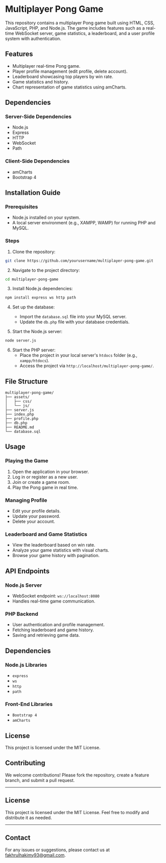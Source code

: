 # Multiplayer Pong Game

This repository contains a multiplayer Pong game built using HTML, CSS, JavaScript, PHP, and Node.js. The game includes features such as a real-time WebSocket server, game statistics, a leaderboard, and a user profile system with authentication.

## Features

- Multiplayer real-time Pong game.
- Player profile management (edit profile, delete account).
- Leaderboard showcasing top players by win rate.
- Game statistics and history.
- Chart representation of game statistics using amCharts.

## Dependencies

### Server-Side Dependencies
- Node.js
- Express
- HTTP
- WebSocket
- Path

### Client-Side Dependencies
- amCharts
- Bootstrap 4

## Installation Guide

### Prerequisites
- Node.js installed on your system.
- A local server environment (e.g., XAMPP, WAMP) for running PHP and MySQL.

### Steps

1. Clone the repository:
```bash
git clone https://github.com/yourusername/multiplayer-pong-game.git
```

2. Navigate to the project directory:
```bash
cd multiplayer-pong-game
```

3. Install Node.js dependencies:
```bash
npm install express ws http path
```

4. Set up the database:
   - Import the `database.sql` file into your MySQL server.
   - Update the `db.php` file with your database credentials.

5. Start the Node.js server:
```bash
node server.js
```

6. Start the PHP server:
   - Place the project in your local server's `htdocs` folder (e.g., `xampp/htdocs`).
   - Access the project via `http://localhost/multiplayer-pong-game/`.

## File Structure

```
multiplayer-pong-game/
├── assets/
│   ├── css/
│   └── js/
├── server.js
├── index.php
├── profile.php
├── db.php
├── README.md
└── database.sql
```

## Usage

### Playing the Game
1. Open the application in your browser.
2. Log in or register as a new user.
3. Join or create a game room.
4. Play the Pong game in real time.

### Managing Profile
- Edit your profile details.
- Update your password.
- Delete your account.

### Leaderboard and Game Statistics
- View the leaderboard based on win rate.
- Analyze your game statistics with visual charts.
- Browse your game history with pagination.

## API Endpoints

### Node.js Server
- WebSocket endpoint: `ws://localhost:8080`
- Handles real-time game communication.

### PHP Backend
- User authentication and profile management.
- Fetching leaderboard and game history.
- Saving and retrieving game data.

## Dependencies
### Node.js Libraries
- `express`
- `ws`
- `http`
- `path`

### Front-End Libraries
- `Bootstrap 4`
- `amCharts`

## License
This project is licensed under the MIT License.


## Contributing

We welcome contributions! Please fork the repository, create a feature branch, and submit a pull request.

---

## License

This project is licensed under the MIT License. Feel free to modify and distribute it as needed.

---

## Contact

For any issues or suggestions, please contact us at [fakhrulhakimy93@gmail.com](mailto:fakhrulhakimy93@gmail.com).
```

